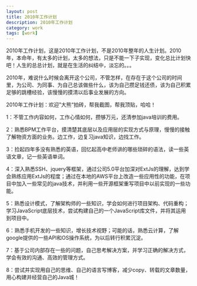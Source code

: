 ```yaml
---
layout: post
title: 2010年工作计划
description: 2010年工作计划
category: work
tags: [work]
---
```


2010年工作计划，这是2010年工作计划，不是2010年整年的人生计划。2010年，本命年，有太多的计划，太多的想法，只是不能一下子实现，变化总比计划快吧！人生的总总计划，就是在生活的纠结中，淡忘的。。。

2010年，难说什么时候会离开这个公司，不管怎样，在存在于这个公司的时间里，为公司、为同事、为自己总该做些什么，该为自己攒足钱还债，该为自己积累足够的跳槽经验，该慢慢的摸清以后事业发展的方向。

2010年工作计划：欢迎”大熊“拍砖，帮我截图，帮我顶贴，哈哈！

1：不管工作内容如何，工作心情如何，攒够万元，还清参加java培训的费用。

2：熟悉BPM工作平台，摸清楚其底层以及应用层的实现方式与原理，慢慢的接触了解物资方面的业务。边工作，边复习java知识，边找工作。

3：捡起四年多没有熟悉的英语，回忆起高中老师讲的哪些琐碎的语法，读一些英语文章，记一些英语单词。

4：深入熟悉SSH、jquery等框架，通过公司5.0平台加深对ExtJs的理解，达到学会熟练应用ExtJs的程度；通过在本地的AWS平台上改造一些应用性的功能，在项目中加入一些常见的java技术，并利用一些开源框架重写项目中以前实现的一些功能。

5：熟悉设计模式，了解架构师的一些知识，学会如何进行项目架构、代码重构；学习JavaScript底层技术，尝试构建自己的一个JavaScript库文件，并将其运用到项目中。

6：熟悉手机开发的一些知识，增长技术视野；可能的话，熟悉云计算，了解google提供的一些API和OS操作系统，为以后转行积累沉淀。

7：基于公司内部存在一些的问题，自己思考解决方案，并学习正确的解决方式，学会有效的沟通、高效的管理方式。

8：尝试并实现用自己的思维、自己的语言写博客，减少copy、转载的文章数量，用心构建并经营自己的Java城！
